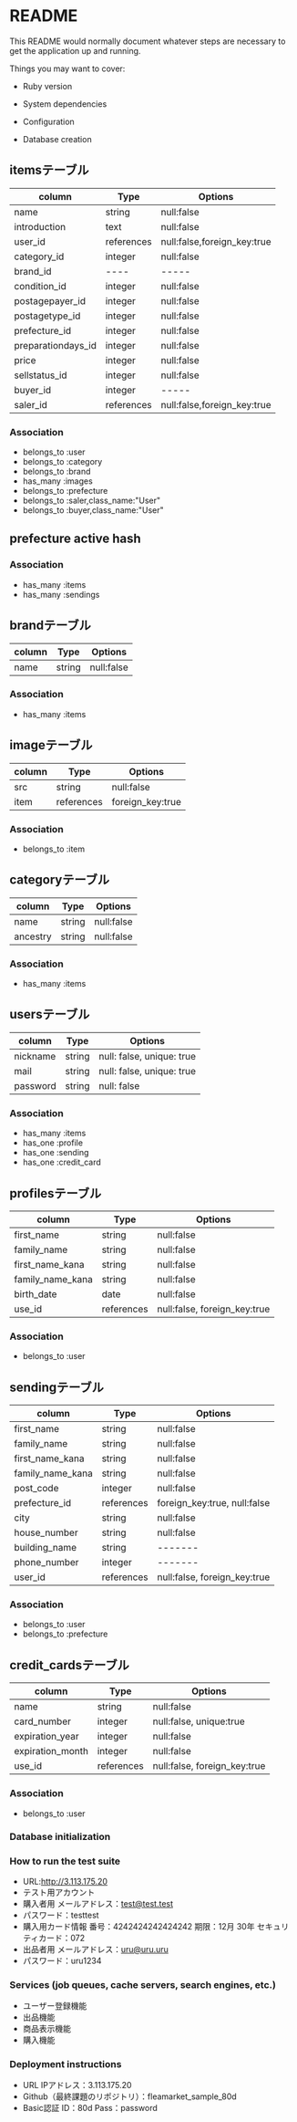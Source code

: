 # README

This README would normally document whatever steps are necessary to get the
application up and running.

Things you may want to cover:

* Ruby version

* System dependencies

* Configuration

* Database creation

## itemsテーブル
|column|Type|Options|
|------|----|-------|
|name|string|null:false|
|introduction|text|null:false|
|user_id|references|null:false,foreign_key:true|
|category_id|integer|null:false|
|brand_id|----|-----|
|condition_id|integer|null:false|(active_hash)
|postagepayer_id|integer|null:false|(active_hash)
|postagetype_id|integer|null:false|(active_hash)
|prefecture_id|integer|null:false|(active_hash)
|preparationdays_id|integer|null:false|(active_hash)
|price|integer|null:false|
|sellstatus_id|integer|null:false|(active_hash)
|buyer_id|integer|-----|
|saler_id|references|null:false,foreign_key:true|

### Association
- belongs_to :user
- belongs_to :category
- belongs_to :brand
- has_many :images
- belongs_to :prefecture
- belongs_to :saler,class_name:"User"
- belongs_to :buyer,class_name:"User"

## prefecture active hash

### Association
- has_many :items
- has_many :sendings


## brandテーブル
|column|Type|Options|
|------|----|-------|
|name|string|null:false|

### Association
- has_many :items

## imageテーブル
|column|Type|Options|
|------|----|-------|
|src|string|null:false|
|item|references|foreign_key:true|

### Association
- belongs_to :item

## categoryテーブル
|column|Type|Options|
|------|----|-------|
|name|string|null:false|
|ancestry|string|null:false|(gem)

### Association
- has_many :items

## usersテーブル
|column|Type|Options|
|------|----|-------|
|nickname|string|null: false, unique: true|
|mail|string|null: false, unique: true|
|password|string|null: false|
### Association
- has_many :items
- has_one :profile
- has_one :sending
- has_one :credit_card


## profilesテーブル
|column|Type|Options|
|------|----|-------|
|first_name|string|null:false|
|family_name|string|null:false|
|first_name_kana|string|null:false|
|family_name_kana|string|null:false|
|birth_date|date|null:false|
|use_id|references|null:false, foreign_key:true|

### Association
- belongs_to :user

## sendingテーブル
|column|Type|Options|
|------|----|-------|
|first_name|string|null:false|
|family_name|string|null:false|
|first_name_kana|string|null:false|
|family_name_kana|string|null:false|
|post_code|integer|null:false|
|prefecture_id|references|foreign_key:true, null:false|
|city|string|null:false|
|house_number|string|null:false|
|building_name|string|-------|
|phone_number|integer|-------|
|user_id|references|null:false, foreign_key:true|

### Association
- belongs_to :user
- belongs_to :prefecture

## credit_cardsテーブル
|column|Type|Options|
|------|----|-------|
|name|string|null:false|
|card_number|integer|null:false, unique:true|
|expiration_year|integer|null:false|
|expiration_month|integer|null:false|
|use_id|references|null:false, foreign_key:true|

### Association
- belongs_to :user

### Database initialization

### How to run the test suite
- URL:http://3.113.175.20 
- テスト用アカウント 
- 購入者用 メールアドレス：test@test.test 
- パスワード：testtest 
- 購入用カード情報 番号：4242424242424242 期限：12月 30年 セキュリティカード：072 
- 出品者用 メールアドレス：uru@uru.uru 
- パスワード：uru1234

### Services (job queues, cache servers, search engines, etc.)
- ユーザー登録機能 
- 出品機能 
- 商品表示機能 
- 購入機能
### Deployment instructions
- URL IPアドレス：3.113.175.20 
- Github（最終課題のリポジトリ）：fleamarket_sample_80d 
- Basic認証 ID：80d Pass：password




